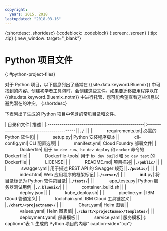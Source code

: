 ```yaml
---
copyright:
  years: 2015, 2018
lastupdated: "2018-03-16"
---
```


{:shortdesc: .shortdesc}
{:codeblock: .codeblock}
{:screen: .screen}
{:tip: .tip}
{:new_window: target="_blank"}

# Python 项目文件
{: #python-project-files}

对于 Python 项目，以下信息列出了通常在 {{site.data.keyword.Bluemix}} 中可找到的内容。创建初学者工具包时，会创建这些文件。如果要迁移应用程序以在 {{site.data.keyword.Bluemix_notm}} 中进行托管，您可能希望查看这些信息以避免潜在的冲突。
{:shortdesc}

下表列出了生成的 Python 项目中包含的常见目录和文件。

| 目录和文件| 描述
|
|:------------------------------------------------|:------------------------------------------|
|<b>`./`</b>                                             |  |
|&nbsp;&nbsp;&nbsp;&nbsp;&nbsp;&nbsp;&nbsp;&nbsp;&nbsp;&nbsp;&nbsp;&nbsp;requirements.txt| 必需的 Python 软件包|
|&nbsp;&nbsp;&nbsp;&nbsp;&nbsp;&nbsp;&nbsp;&nbsp;&nbsp;&nbsp;&nbsp;&nbsp;setup.py| Python 安装程序脚本|
|&nbsp;&nbsp;&nbsp;&nbsp;&nbsp;&nbsp;&nbsp;&nbsp;&nbsp;&nbsp;&nbsp;&nbsp;cli-config.yml| CLI 配置选项|
|&nbsp;&nbsp;&nbsp;&nbsp;&nbsp;&nbsp;&nbsp;&nbsp;&nbsp;&nbsp;&nbsp;&nbsp;manifest.yml| Cloud Foundry 部署文件|
|&nbsp;&nbsp;&nbsp;&nbsp;&nbsp;&nbsp;&nbsp;&nbsp;&nbsp;&nbsp;&nbsp;&nbsp;Dockerfile| 用于 `bx dev run`、`bx dev deploy` 和 `docker` 命令的 Dockerfile|
|&nbsp;&nbsp;&nbsp;&nbsp;&nbsp;&nbsp;&nbsp;&nbsp;&nbsp;&nbsp;&nbsp;&nbsp;Dockerfile-tools| 用于 `bx dev build` 和 `bx dev test` 的 Dockerfile|
|&nbsp;&nbsp;&nbsp;&nbsp;&nbsp;&nbsp;&nbsp;&nbsp;&nbsp;&nbsp;&nbsp;&nbsp;LICENSE|  |
|&nbsp;&nbsp;&nbsp;&nbsp;&nbsp;&nbsp;&nbsp;&nbsp;&nbsp;&nbsp;&nbsp;&nbsp;README.md| 项目描述|
|<b>`./public/`</b>|  |  |
|&nbsp;&nbsp;&nbsp;&nbsp;&nbsp;&nbsp;&nbsp;&nbsp;&nbsp;&nbsp;&nbsp;&nbsp;swagger.yml| 用于描述 REST API 的 Swagger 规范|
|<b>`./public/`</b>|  |  |
|&nbsp;&nbsp;&nbsp;&nbsp;&nbsp;&nbsp;&nbsp;&nbsp;&nbsp;&nbsp;&nbsp;&nbsp;index.html| Web 应用程序的框架标记|
|<b>`./server/`</b>| |
|&nbsp;&nbsp;&nbsp;&nbsp;&nbsp;&nbsp;&nbsp;&nbsp;&nbsp;&nbsp;&nbsp;&nbsp;__init__.py| 将目录标记为 Python 软件包目录|
|<b>`./tests/`</b>| |
|&nbsp;&nbsp;&nbsp;&nbsp;&nbsp;&nbsp;&nbsp;&nbsp;&nbsp;&nbsp;&nbsp;&nbsp;app_tests.py| Python 服务器测试用例|
|<b>`./.bluemix/`</b>| |
|&nbsp;&nbsp;&nbsp;&nbsp;&nbsp;&nbsp;&nbsp;&nbsp;&nbsp;&nbsp;&nbsp;&nbsp;container_build.sh| |
|&nbsp;&nbsp;&nbsp;&nbsp;&nbsp;&nbsp;&nbsp;&nbsp;&nbsp;&nbsp;&nbsp;&nbsp;deploy.json| |
|&nbsp;&nbsp;&nbsp;&nbsp;&nbsp;&nbsp;&nbsp;&nbsp;&nbsp;&nbsp;&nbsp;&nbsp;kube_deploy.sh| |
|&nbsp;&nbsp;&nbsp;&nbsp;&nbsp;&nbsp;&nbsp;&nbsp;&nbsp;&nbsp;&nbsp;&nbsp;pipeline.yml| IBM Cloud 管道定义|
|&nbsp;&nbsp;&nbsp;&nbsp;&nbsp;&nbsp;&nbsp;&nbsp;&nbsp;&nbsp;&nbsp;&nbsp;toolchain.yml| IBM Cloud 工具链定义|
|<b>`./chart/<projectname>/`</b> | |
|&nbsp;&nbsp;&nbsp;&nbsp;&nbsp;&nbsp;&nbsp;&nbsp;&nbsp;&nbsp;&nbsp;&nbsp;Chart.yaml| Helm 图表|
|&nbsp;&nbsp;&nbsp;&nbsp;&nbsp;&nbsp;&nbsp;&nbsp;&nbsp;&nbsp;&nbsp;&nbsp;values.yaml| Helm 图表值|
|<b>`./chart/<projectname>/templates/`</b>| |
|&nbsp;&nbsp;&nbsp;&nbsp;&nbsp;&nbsp;&nbsp;&nbsp;&nbsp;&nbsp;&nbsp;&nbsp;deployment.yaml| 部署模板|
|&nbsp;&nbsp;&nbsp;&nbsp;&nbsp;&nbsp;&nbsp;&nbsp;&nbsp;&nbsp;&nbsp;&nbsp;service.yaml| 服务模板|
{: caption="表 1. 生成的 Python 项目的内容" caption-side="top"}
